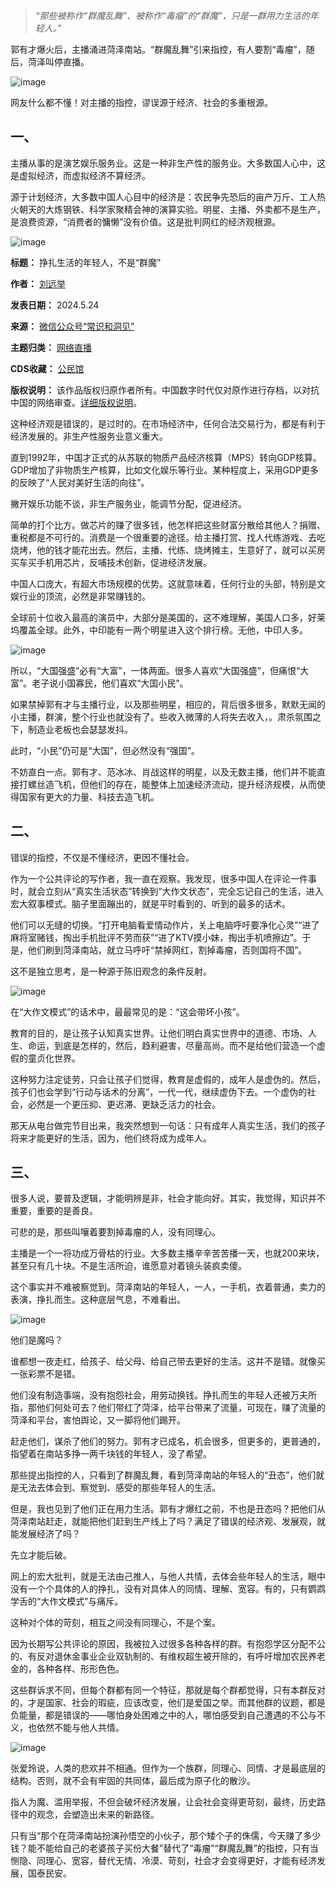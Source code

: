
> *“那些被称作“群魔乱舞”、被称作“毒瘤”的“群魔”，只是一群用力生活的年轻人。”*


郭有才爆火后，主播涌进菏泽南站。“群魔乱舞”引来指控，有人要割“毒瘤”，随后，菏泽叫停直播。


![image](https://chinadigitaltimes.net/chinese/files/2024/05/post-708200-6651065279fc4.)


网友什么都不懂！对主播的指控，谬误源于经济、社会的多重根源。


一、
--


主播从事的是演艺娱乐服务业。这是一种非生产性的服务业。大多数国人心中，这是虚拟经济，而虚拟经济不算经济。


源于计划经济，大多数中国人心目中的经济是：农民争先恐后的亩产万斤、工人热火朝天的大炼钢铁、科学家聚精会神的演算实验。明星、主播、外卖都不是生产，是浪费资源，“消费者的慵懒”没有价值。这是批判网红的经济观根源。


![image](https://chinadigitaltimes.net/chinese/files/2024/05/post-708200-66510652837df.)




**标题：** 挣扎生活的年轻人，不是“群魔”  

**作者：** [刘远举](https://chinadigitaltimes.net/space/常识和洞见)  

**发表日期：** 2024.5.24  

**来源：** [微信公众号“常识和洞见”](https://web.archive.org/web/https://mp.weixin.qq.com/s/J3ccBBVkHo5XmQW50k9Acg)  

**主题归类：** [网络直播](https://chinadigitaltimes.net/space/网络直播)  

**CDS收藏：** [公民馆](https://chinadigitaltimes.net/space/%E5%85%AC%E6%B0%91%E9%A6%86)  

**版权说明：** 该作品版权归原作者所有。中国数字时代仅对原作进行存档，以对抗中国的网络审查。[详细版权说明](https://chinadigitaltimes.net/chinese/copyright)。


这种经济观是错误的，是过时的。在市场经济中，任何合法交易行为，都是有利于经济发展的。非生产性服务业意义重大。


直到1992年，中国才正式的从苏联的物质产品经济核算（MPS）转向GDP核算。GDP增加了非物质生产核算，比如文化娱乐等行业。某种程度上，采用GDP更多的反映了“人民对美好生活的向往”。


撇开娱乐功能不谈，非生产服务业，能调节分配，促进经济。


简单的打个比方。做芯片的赚了很多钱，他怎样把这些财富分散给其他人？捐赠、重税都是不可行的。消费是一个很重要的途径。给主播打赏、找人代练游戏、去吃烧烤，他的钱才能花出去。然后，主播、代练、烧烤摊主，生意好了，就可以买房买车买手机用芯片，反哺技术创新，促进经济发展。


中国人口庞大，有超大市场规模的优势。这就意味着，任何行业的头部，特别是文娱行业的顶流，必然是非常赚钱的。


全球前十位收入最高的演员中，大部分是美国的，这不难理解，美国人口多，好莱坞覆盖全球。此外，中印能有一两个明星进入这个排行榜。无他，中印人多。


![image](https://chinadigitaltimes.net/chinese/files/2024/05/post-708200-665106528b2b4.)


所以，“大国强盛”必有“大富”，一体两面。很多人喜欢“大国强盛”，但痛恨“大富”。老子说小国寡民，他们喜欢“大国小民”。


如果禁掉郭有才与主播行业，以及那些明星，相应的，背后很多很多，默默无闻的小主播，群演，整个行业也就没有了。些收入微薄的人将失去收入，。肃杀氛围之下，制造业老板也会瑟瑟发抖。


此时，“小民”仍可是“大国”，但必然没有“强国”。


不妨直白一点。郭有才、范冰冰、肖战这样的明星，以及无数主播，他们并不能直接打螺丝造飞机，但他们的存在，能整体上加速经济流动，提升经济规模，从而使得国家有更大的力量、科技去造飞机。


二、
--


错误的指控，不仅是不懂经济，更因不懂社会。


作为一个公共评论的写作者，我一直在观察。我发现，很多中国人在评论一件事时，就会立刻从“真实生活状态”转换到“大作文状态”，完全忘记自己的生活，进入宏大叙事模式。脑子里面蹦出的，就是平时看到的、听到的最多的话术。


他们可以无缝的切换。“打开电脑看爱情动作片，关上电脑呼吁要净化心灵”“进了麻将室赌钱，掏出手机批评不劳而获”“进了KTV摸小妹，掏出手机喷擦边”。于是，他们刷到菏泽南站，就立马呼吁“禁掉网红，割掉毒瘤，否则国将不国”。


这不是独立思考，是一种源于陈旧观念的条件反射。


![image](https://chinadigitaltimes.net/chinese/files/2024/05/post-708200-665106529228f.)


在“大作文模式”的话术中，最最常见的是：“这会带坏小孩”。


教育的目的，是让孩子认知真实世界。让他们明白真实世界中的道德、市场、人生、命运，到底是怎样的，然后，趋利避害，尽量高尚。而不是给他们营造一个虚假的童贞化世界。


这种努力注定徒劳，只会让孩子们觉得，教育是虚假的，成年人是虚伪的。然后，孩子们也会学到“行动与话术的分离”，一代一代，继续虚伪下去。一个虚伪的社会，必然是一个更压抑、更迟滞、更缺乏活力的社会。


那天从电台做完节目出来，我突然想到一句话：只有成年人真实生活，我们的孩子将来才能更好的生活，因为，他们终将成为成年人。


三、
--


很多人说，要普及逻辑，才能明辨是非，社会才能向好。其实，我觉得，知识并不重要，重要的是善良。


可悲的是，那些叫嚷着要割掉毒瘤的人，没有同理心。


主播是一个一将功成万骨枯的行业。大多数主播辛辛苦苦播一天，也就200来块，甚至只有几十块。不是生活所迫，谁愿意对着镜头装疯卖傻。


这个事实并不难被察觉到。菏泽南站的年轻人，一人，一手机，衣着普通，卖力的表演，挣扎而生。这种底层气息，不难看出。


![image](https://chinadigitaltimes.net/chinese/files/2024/05/post-708200-665106529a76f.)


他们是魔吗？


谁都想一夜走红，给孩子、给父母、给自己带去更好的生活。这并不是错。就像买一张彩票不是错。


他们没有制造事端，没有抱怨社会，用劳动换钱。挣扎而生的年轻人还被万夫所指，那他们何处可去？他们带红了菏泽，给平台带来了流量，可现在，赚了流量的菏泽和平台，害怕舆论，又一脚将他们踢开。


赶走他们，谋杀了他们的努力。郭有才已成名，机会很多，但更多的，更普通的，指望着在南站多挣一两千块钱的年轻人，没了希望。


那些提出指控的人，只看到了群魔乱舞，看到菏泽南站的年轻人的“丑态”，他们就是无法去体会到、察觉到、感受的那些年轻人的生活。


但是，我也见到了他们正在用力生活。郭有才爆红之前，不也是丑态吗？把他们从菏泽南站赶走，就能把他们赶到生产线上了吗？满足了错误的经济观、发展观，就能发展经济了吗？


先立才能后破。


网上的宏大批判，就是无法由己推人，与他人共情，去体会些年轻人的生活，眼中没有一个个具体的人的挣扎，没有对具体人的同情、理解、宽容。有的，只有鹦鹉学舌的“大作文模式”与痛斥。


这种对个体的苛刻，相互之间没有同理心，不是个案。


因为长期写公共评论的原因，我被拉入过很多各种各样的群。有抱怨学区分配不公的、有反对退休金事业企业双轨制的、有维权超生被开除的，有呼吁增加农民养老金的，各种各样、形形色色。


这些群诉求不同，但每个群都有同一个特征，那就是每个群都觉得，只有本群反对的，才是国家、社会的瑕疵，应该改变，他们是爱国之举。而其他群的议题，都是负能量，都是错误的——哪怕身处困难之中的人，哪怕感受到自己遭遇的不公与不义，也依然不能与他人共情。


![image](https://chinadigitaltimes.net/chinese/files/2024/05/post-708200-66510652a0e27.)


张爱玲说，人类的悲欢并不相通。但作为一个族群，同理心、同情、才是最底层的结构。否则，就不会有牢固的共同体，最后成为原子化的散沙。


指人为魔、滥用举报，不但会破坏经济发展，让会社会变得更苛刻，最终，历史路径中的观念，会塑造出未来的新路径。


只有当“那个在菏泽南站扮演孙悟空的小伙子，那个矮个子的侏儒，今天赚了多少钱？能不能给自己的老婆孩子买份大餐”替代了“毒瘤”“群魔乱舞”的指控，只有当恻隐、同理心、宽容，替代无情、冷漠、苛刻，社会才会变得更好，才能有经济发展，国泰民安。

